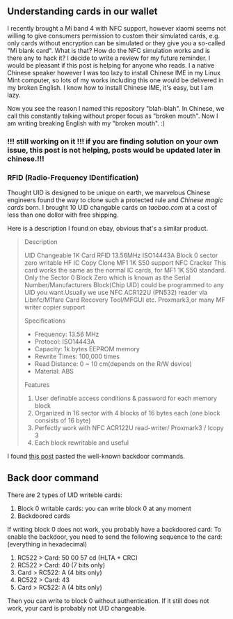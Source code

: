 ## Understanding cards in our wallet

I recently brought a Mi band 4 with NFC support, however xiaomi seems not willing to give consumers permission to custom their simulated cards, e.g. only cards without encryption can be simulated or they give you a so-called "Mi blank card". What is that? How do the NFC simulation works and is there any to hack it? I decide to write a review for my future reminder. I would be pleasant if this post is helping for anyone who reads. I a native Chinese speaker however I was too lazy to install Chinese IME in my Linux Mint computer, so lots of my works including this one would be delivered in my broken English. I know how to install Chinese IME, it's easy, but I am lazy.

Now you see the reason I named this repository "blah-blah". In Chinese, we call this constantly talking without proper focus as "broken mouth". Now I am writing breaking English with my "broken mouth". :)

### !!! still working on it !!! if you are finding solution on your own issue, this post is not helping, posts would be updated later in chinese.!!!

### RFID (Radio-Frequency IDentification)


Thought UID is designed to be unique on earth, we marvelous Chinese engineers found the way to clone such a protected rule and _Chinese magic cards_ born. I brought 10 UID changable cards on _taobao.com_ at a cost of less than one dollor with free shipping. 

Here is a description I found on ebay, obvious that's a similar product.
>Description
>
>UID Changeable 1K Card  RFID 13.56MHz ISO14443A Block 0 sector zero writable HF IC Copy Clone MF1 1K S50 support NFC Cracker 
>This card works the same as the normal IC cards, for MF1 1K S50 standard.      
>Only the Sector 0 Block Zero which is known as the Serial Number/Manufacturers Block(Chip UID) could be programmed to any UID you want.Usually we use NFC ACR122U (PN532) reader via Libnfc/M1fare Card Recovery Tool/MFGUI etc. Proxmark3,or many MF writer copier support
>
>Specifications
>- Frequency: 13.56 MHz
>- Protocol: ISO14443A
>- Capacity: 1k bytes EEPROM memory    
>- Rewrite Times:  100,000 times
>- Read Distance: 0 ~ 10 cm(depends on the R/W device)  
>- Material: ABS 
>
>Features
>1. User definable access conditions & password for each memory block
>2. Organized in 16 sector with 4 blocks of 16 bytes each (one block consists of 16 byte)   
>3. Perfectly work with NFC ACR122U read-writer/ Proxmark3 / Icopy 3 
>4. Each block rewritable and useful



I found [this post](https://stackoverflow.com/questions/41326384/re-writing-uid-and-block-0-on-chinese-supposed-to-be-writable-mifare-1k-card-i) pasted the well-known backdoor commands.

## Back door command

There are 2 types of UID writeble cards:

1. Block 0 writable cards: you can write block 0 at any moment
2. Backdoored cards

If writing block 0 does not work, you probably have a backdoored card: To enable the backdoor, you need to send the following sequence to the card: (everything in hexadecimal)

1. RC522 > Card: 50 00 57 cd (HLTA + CRC)
2. RC522 > Card: 40 (7 bits only)
3. Card > RC522: A (4 bits only)
4. RC522 > Card: 43
5. Card > RC522: A (4 bits only)

Then you can write to block 0 without authentication. If it still does not work, your card is probably not UID changeable.